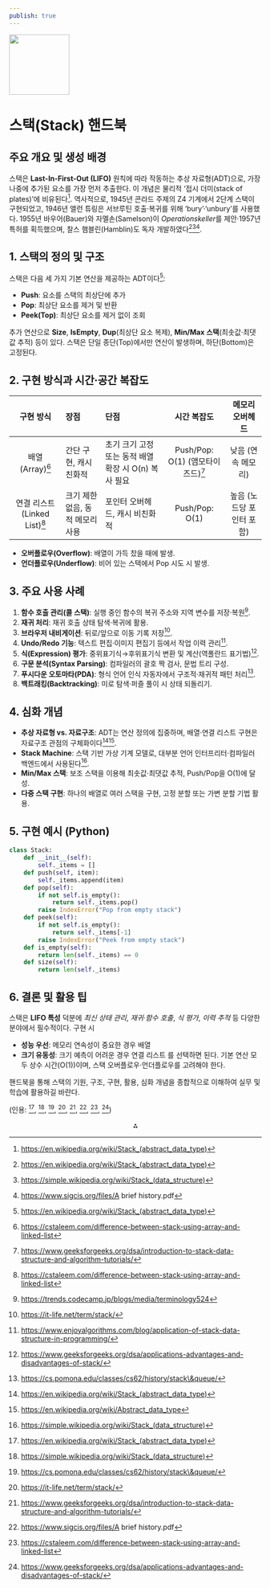 ```yaml
---
publish: true
---
```


<img src="https://r2cdn.perplexity.ai/pplx-full-logo-primary-dark%402x.png" class="logo" width="120"/>

# 스택(Stack) 핸드북

## 주요 개요 및 생성 배경

스택은 **Last-In-First-Out (LIFO)** 원칙에 따라 작동하는 추상 자료형(ADT)으로, 가장 나중에 추가된 요소를 가장 먼저 추출한다. 이 개념은 물리적 ‘접시 더미(stack of plates)’에 비유된다[^1].
역사적으로, 1945년 콘라드 주제의 Z4 기계에서 2단계 스택이 구현되었고, 1946년 앨런 튜링은 서브루틴 호출·복귀를 위해 ‘bury’·‘unbury’를 사용했다. 1955년 바우어(Bauer)와 자멜손(Samelson)이 *Operationskeller*를 제안·1957년 특허를 획득했으며, 찰스 햄블린(Hamblin)도 독자 개발하였다[^1][^2][^3].

## 1. 스택의 정의 및 구조

스택은 다음 세 가지 기본 연산을 제공하는 ADT이다[^1]:

- **Push**: 요소를 스택의 최상단에 추가
- **Pop**: 최상단 요소를 제거 및 반환
- **Peek(Top)**: 최상단 요소를 제거 없이 조회

추가 연산으로 **Size**, **IsEmpty**, **Dup**(최상단 요소 복제), **Min/Max 스택**(최솟값·최댓값 추적) 등이 있다. 스택은 단일 종단(Top)에서만 연산이 발생하며, 하단(Bottom)은 고정된다.

## 2. 구현 방식과 시간·공간 복잡도

| 구현 방식 | 장점 | 단점 | 시간 복잡도 | 메모리 오버헤드 |
| :--: | :-- | :-- | :--: | :--: |
| 배열(Array)[^4] | 간단 구현, 캐시 친화적 | 초기 크기 고정 또는 동적 배열 확장 시 O(n) 복사 필요 | Push/Pop: O(1) (앰모타이즈드)[^5] | 낮음 (연속 메모리) |
| 연결 리스트(Linked List)[^4] | 크기 제한 없음, 동적 메모리 사용 | 포인터 오버헤드, 캐시 비친화적 | Push/Pop: O(1) | 높음 (노드당 포인터 포함) |

- **오버플로우(Overflow)**: 배열이 가득 찼을 때에 발생.
- **언더플로우(Underflow)**: 비어 있는 스택에서 Pop 시도 시 발생.


## 3. 주요 사용 사례

1. **함수 호출 관리(콜 스택)**: 실행 중인 함수의 복귀 주소와 지역 변수를 저장·복원[^6].
2. **재귀 처리**: 재귀 호출 상태 탐색·복귀에 활용.
3. **브라우저 내비게이션**: 뒤로/앞으로 이동 기록 저장[^7].
4. **Undo/Redo 기능**: 텍스트 편집·이미지 편집기 등에서 작업 이력 관리[^8].
5. **식(Expression) 평가**: 중위표기식→후위표기식 변환 및 계산(역폴란드 표기법)[^9].
6. **구문 분석(Syntax Parsing)**: 컴파일러의 괄호 짝 검사, 문법 트리 구성.
7. **푸시다운 오토마타(PDA)**: 형식 언어 인식 자동자에서 구조적·재귀적 패턴 처리[^10].
8. **백트래킹(Backtracking)**: 미로 탐색·퍼즐 풀이 시 상태 되돌리기.

## 4. 심화 개념

- **추상 자료형 vs. 자료구조**: ADT는 연산 정의에 집중하며, 배열·연결 리스트 구현은 자료구조 관점의 구체화이다[^1][^11].
- **Stack Machine**: 스택 기반 가상 기계 모델로, 대부분 언어 인터프리터·컴파일러 백엔드에서 사용된다[^2].
- **Min/Max 스택**: 보조 스택을 이용해 최솟값·최댓값 추적, Push/Pop을 O(1)에 달성.
- **다중 스택 구현**: 하나의 배열로 여러 스택을 구현, 고정 분할 또는 가변 분할 기법 활용.


## 5. 구현 예시 (Python)

```python
class Stack:
    def __init__(self):
        self._items = []
    def push(self, item):
        self._items.append(item)
    def pop(self):
        if not self.is_empty():
            return self._items.pop()
        raise IndexError("Pop from empty stack")
    def peek(self):
        if not self.is_empty():
            return self._items[-1]
        raise IndexError("Peek from empty stack")
    def is_empty(self):
        return len(self._items) == 0
    def size(self):
        return len(self._items)
```


## 6. 결론 및 활용 팁

스택은 **LIFO 특성** 덕분에 *최신 상태 관리*, *재귀·함수 호출*, *식 평가*, *이력 추적* 등 다양한 분야에서 필수적이다. 구현 시

- **성능 우선**: 메모리 연속성이 중요한 경우 배열
- **크기 유동성**: 크기 예측이 어려운 경우 연결 리스트
를 선택하면 된다. 기본 연산 모두 상수 시간(O(1))이며, 스택 오버플로우·언더플로우를 고려해야 한다.

핸드북을 통해 스택의 기원, 구조, 구현, 활용, 심화 개념을 종합적으로 이해하여 실무 및 학습에 활용하길 바란다.

(인용: [^1], [^2], [^10], [^7], [^5], [^3], [^4], [^9])

<div style="text-align: center">⁂</div>

[^1]: https://en.wikipedia.org/wiki/Stack_(abstract_data_type)

[^2]: https://simple.wikipedia.org/wiki/Stack_(data_structure)

[^3]: https://www.sigcis.org/files/A brief history.pdf

[^4]: https://cstaleem.com/difference-between-stack-using-array-and-linked-list

[^5]: https://www.geeksforgeeks.org/dsa/introduction-to-stack-data-structure-and-algorithm-tutorials/

[^6]: https://trends.codecamp.jp/blogs/media/terminology524

[^7]: https://it-life.net/term/stack/

[^8]: https://www.enjoyalgorithms.com/blog/application-of-stack-data-structure-in-programming/

[^9]: https://www.geeksforgeeks.org/dsa/applications-advantages-and-disadvantages-of-stack/

[^10]: https://cs.pomona.edu/classes/cs62/history/stack\&queue/

[^11]: https://en.wikipedia.org/wiki/Abstract_data_type

[^12]: https://www.ei.fukui-nct.ac.jp/tag/lifo/

[^13]: https://www.pickl.ai/blog/abstract-data-types/

[^14]: https://qiita.com/jay_42tokyo/items/509601884a5fab2a9eb3

[^15]: https://www.cs.toronto.edu/~david/course-notes/csc110-111/10-abstraction/05-stacks.html

[^16]: https://cs.nyu.edu/~joannakl/cs102_s17/notes/lecture03_ListsStacksQueues_notes.pdf

[^17]: https://shikaku.pepenoheya.blog/basic_information_stack/

[^18]: https://dev.to/emmanuelayinde/understanding-stack-data-structure-a-step-by-step-guide-to-implementing-stack-in-javascript-3f62

[^19]: https://moderndata101.substack.com/p/evolution-of-the-data-stack-the-story

[^20]: https://e-words.jp/w/LIFO.html

[^21]: https://retrocomputing.stackexchange.com/questions/25850/what-motivated-stack-being-invented-originally

[^22]: https://hidekazu-blog.com/stack-lifo-filo/

[^23]: https://www.geeksforgeeks.org/dsa/stack-data-structure/

[^24]: https://blog.heycoach.in/time-complexity-of-stack-operations/

[^25]: https://www.tutorchase.com/answers/ib/computer-science/what-are-the-main-applications-of-stacks-in-computing

[^26]: https://stackoverflow.com/questions/65467752/time-complexity-for-iteration-over-a-stack

[^27]: https://www.reddit.com/r/leetcode/comments/ye58iw/when_do_we_use_linked_lists_and_when_arrays_as/

[^28]: https://www.baeldung.com/cs/complexity-stack-queue-deque-set

[^29]: https://cs.stackexchange.com/questions/149543/array-vs-linked-list-implementation-of-stacks-in-js

[^30]: https://iq.opengenus.org/time-complexity-of-stack/

[^31]: https://www.geeksforgeeks.org/dsa/linked-list-vs-array/

[^32]: https://www.upgrad.com/blog/stack-example-in-real-life/

[^33]: https://www.geeksforgeeks.org/dsa/time-and-space-complexity-analysis-of-stack-operations/

[^34]: https://stackoverflow.com/questions/12056842/why-stack-is-implemented-as-a-linked-list-what-is-the-need-why-array-implemen

[^35]: https://www.reddit.com/r/learnprogramming/comments/1i8z1ox/real_life_uses_of_stacks/

[^36]: https://pages.cs.wisc.edu/~siff/CS367/Notes/stacks.html

[^37]: https://library.fiveable.me/data-structures/unit-3/implementation-stacks-queues-arrays-linked-lists/study-guide/LS7Lm3X6o7rEEAlH

[^38]: https://dev.to/amoabakelvin/deep-dive-into-stacks-a-practical-guide-for-software-engineers-5h7p

[^39]: https://www.shiksha.com/online-courses/articles/all-that-you-need-to-know-about-stack/

[^40]: https://www.wscubetech.com/resources/dsa/array-vs-linked-list

